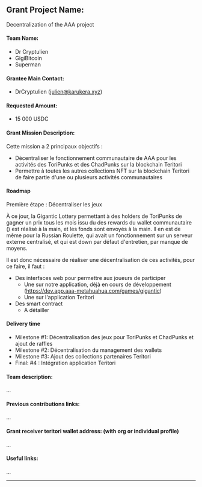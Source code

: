 

## Grant Project Name:

Decentralization of the AAA project

#### Team Name: 

- Dr Cryptulien
- GigiBitcoin
- Superman

#### Grantee Main Contact:

- DrCryptulien (julien@karukera.xyz)

#### Requested Amount: 

- 15 000 USDC

#### Grant Mission Description:

Cette mission a 2 principaux objectifs : 
- Décentraliser le fonctionnement communautaire de AAA pour les activités des ToriPunks et des ChadPunks sur la blockchain Teritori
- Permettre à toutes les autres collections NFT sur la blockchain Teritori de faire partie d'une ou plusieurs activités communautaires

#### Roadmap

Première étape : Décentraliser les jeux

À ce jour, la Gigantic Lottery permettant à des holders de ToriPunks de gagner un prix tous les mois issu du des rewards du wallet communautaire () est réalisé à la main, et les fonds sont envoyés à la main. Il en est de même pour la Russian Roulette, qui avait un fonctionnement sur un serveur externe centralisé, et qui est down par défaut d'entretien, par manque de moyens. 

Il est donc nécessaire de réaliser une décentralisation de ces activités, pour ce faire, il faut : 
- Des interfaces web pour permettre aux joueurs de participer
  - Une sur notre application, déjà en cours de développement (https://dev.app.aaa-metahuahua.com/games/gigantic)
  - Une sur l'application Teritori
- Des smart contract
  - A détailler


#### Delivery time 
- Milestone #1: Décentralisation des jeux pour ToriPunks et ChadPunks et ajout de raffles
- Milestone #2: Décentralisation du management des wallets
- Milestone #3: Ajout des collections partenaires Teritori
- Final: #4 : Intégration application Teritori

#### Team description:
...

#### Previous contributions links:
...

#### Grant receiver teritori wallet address: (with org or individual profile)
...

#### Useful links:
...

---
